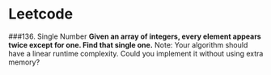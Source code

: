 # Leetcode

###136. Single Number
**Given an array of integers, every element appears twice except for one. Find that single one.**
Note: Your algorithm should have a linear runtime complexity. Could you implement it without using extra memory? 
